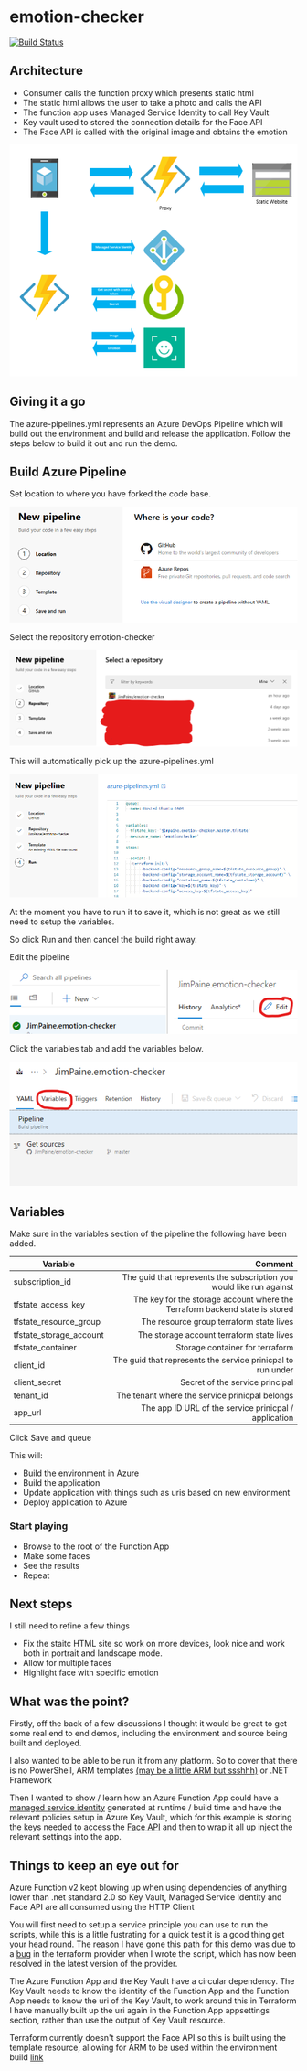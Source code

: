 # emotion-checker

[![Build Status](https://dev.azure.com/jimpaine-msft/github%20pipelines/_apis/build/status/JimPaine.emotion-checker)](https://dev.azure.com/jimpaine-msft/github%20pipelines/_build/latest?definitionId=8)

## Architecture

- Consumer calls the function proxy which presents static html
- The static html allows the user to take a photo and calls the API
- The function app uses Managed Service Identity to call Key Vault
- Key vault used to stored the connection details for the Face API
- The Face API is called with the original image and obtains the emotion

![Architecture](/docs/images/architecture.png)

## Giving it a go

The azure-pipelines.yml represents an Azure DevOps Pipeline which will build out the environment and build and release the application. Follow the steps below to build it out and run the demo.

## Build Azure Pipeline

Set location to where you have forked the code base.

![pipeline location](/docs/images/pipeline-location.png)

Select the repository emotion-checker

![pipeline repo](/docs/images/pipeline-repo.png)

This will automatically pick up the azure-pipelines.yml

![pipeline template](/docs/images/pipeline-template.png)

At the moment you have to run it to save it, which is not great as we still need to setup the variables.

So click Run and then cancel the build right away.

Edit the pipeline

![click pipeline edit](/docs/images/pipeline-edit.png)

Click the variables tab and add the variables below.

![pipeline variables](/docs/images/pipeline-variables.png)

## Variables

Make sure in the variables section of the pipeline the following have been added.

| Variable                | Comment                                                                     |
| ----------------------- | ---------------------------------------------------------------------------:|
| subscription_id         | The guid that represents the subscription you would like run against        |
| tfstate_access_key      | The key for the storage account where the Terraform backend state is stored |
| tfstate_resource_group  | The resource group terraform state lives                                    |
| tfstate_storage_account | The storage account terraform state lives                                   |
| tfstate_container       | Storage container for terraform                                             |
| client_id               | The guid that represents the service prinicpal to run under                 |
| client_secret           | Secret of the service principal                                             |
| tenant_id               | The tenant where the service prinicpal belongs                              |
| app_url                 | The app ID URL of the service prinicpal / application                       |

Click Save and queue

This will:

* Build the environment in Azure
* Build the application
* Update application with things such as uris based on new environment
* Deploy application to Azure

### Start playing

* Browse to the root of the Function App
* Make some faces
* See the results
* Repeat

## Next steps

I still need to refine a few things

* Fix the staitc HTML site so work on more devices, look nice and work both in portrait and landscape mode.
* Allow for multiple faces
* Highlight face with specific emotion

## What was the point?

Firstly, off the back of a few discussions I thought it would be great to get some real end to end demos, including the environment and source being built and deployed.

I also wanted to be able to be run it from any platform. So to cover that there is no PowerShell, ARM templates [(may be a little ARM but ssshhh)](https://www.terraform.io/docs/providers/azurerm/r/template_deployment.html) or .NET Framework

Then I wanted to show / learn how an Azure Function App could have a [managed service identity](https://docs.microsoft.com/en-us/azure/app-service/app-service-managed-service-identity) generated at runtime / build time and have the relevant policies setup in Azure Key Vault, which for this example is storing the keys needed to access the [Face API](https://azure.microsoft.com/en-us/services/cognitive-services/face/) and then to wrap it all up inject the relevant settings into the app.

## Things to keep an eye out for

Azure Function v2 kept blowing up when using dependencies of anything lower than .net standard 2.0 so Key Vault, Managed Service Identity and Face API are all consumed using the HTTP Client

You will first need to setup a service principle you can use to run the scripts, while this is a little fustrating for a quick test it is a good thing get your head round. The reason I have gone this path for this demo was due to a [bug](https://github.com/terraform-providers/terraform-provider-azurerm/issues/656) in the terraform provider when I wrote the script, which has now been resolved in the latest version of the provider.

The Azure Function App and the Key Vault have a circular dependency. The Key Vault needs to know the identity of the Function App and the Function App needs to know the uri of the Key Vault, to work around this in Terraform I have manually built up the uri again in the Function App appsettings section, rather than use the output of Key Vault resource.

Terraform currently doesn't support the Face API so this is built using the template resource, allowing for ARM to be used within the environment build [link](https://www.terraform.io/docs/providers/azurerm/r/template_deployment.html)